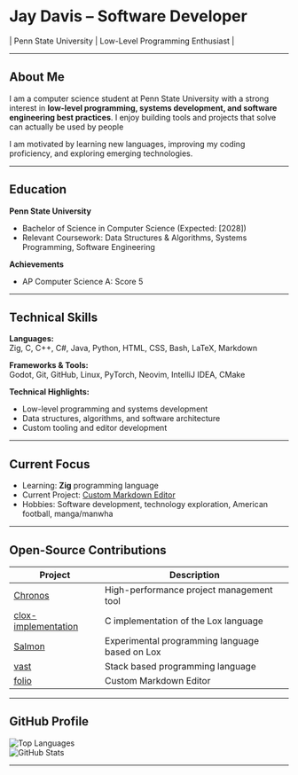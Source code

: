 # Jay Davis – Software Developer

| Penn State University | Low-Level Programming Enthusiast |

---

## About Me

I am a computer science student at Penn State University with a strong interest in **low-level programming, systems development, and software engineering best practices**. I enjoy building tools and projects that solve can actually be used by people

I am motivated by learning new languages, improving my coding proficiency, and exploring emerging technologies.

---

## Education

**Penn State University**  
- Bachelor of Science in Computer Science (Expected: [2028])  
- Relevant Coursework: Data Structures & Algorithms, Systems Programming, Software Engineering  

**Achievements**  
- AP Computer Science A: Score 5  

---

## Technical Skills

**Languages:**  
Zig, C, C++, C#, Java, Python, HTML, CSS, Bash, LaTeX, Markdown  

**Frameworks & Tools:**  
Godot, Git, GitHub, Linux, PyTorch, Neovim, IntelliJ IDEA, CMake  

**Technical Highlights:**  
- Low-level programming and systems development  
- Data structures, algorithms, and software architecture  
- Custom tooling and editor development  

---

## Current Focus

- Learning: **Zig** programming language  
- Current Project: [Custom Markdown Editor](https://github.com/imma-Spring/folio)  
- Hobbies: Software development, technology exploration, American football, manga/manwha  

---

## Open-Source Contributions

| Project | Description |
|---------|-------------|
| [Chronos](https://github.com/imma-Spring/Chronos) | High-performance project management tool |
| [clox-implementation](https://github.com/imma-Spring/clox-implementation) | C implementation of the Lox language |
| [Salmon](https://github.com/Salmon-lang/Salmon) | Experimental programming language based on Lox |
| [vast](https://github.com/imma-Spring/vast) | Stack based programming language |
| [folio](https://github.com/imms-Spring/folio) | Custom Markdown Editor |

---

## GitHub Profile

![Top Languages](https://github-readme-stats.vercel.app/api/top-langs/?username=imma-Spring&layout=compact)  
![GitHub Stats](https://github-readme-stats.vercel.app/api?username=imma-Spring&theme=radical&show_icons=true&count_private=true)  

---
